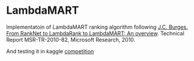 # LambdaMART

Implementatoin of LambdaMART ranking algorithm following 
[J.C. Burges. From RankNet to LambdaRank to LambdaMART: An overview](https://www.microsoft.com/en-us/research/uploads/prod/2016/02/MSR-TR-2010-82.pdf). Technical Report MSR-TR-2010-82, Microsoft Research, 2010.

And testing it in kaggle [competition](https://www.kaggle.com/c/learning-to-rank-made-fall-2019)
